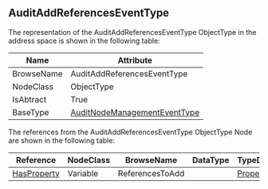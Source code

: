 <!-- objecttype -->
## AuditAddReferencesEventType
The representation of the AuditAddReferencesEventType ObjectType in the address space is shown in the following table:  

|Name|Attribute|
|---|---|
|BrowseName|AuditAddReferencesEventType|
|NodeClass|ObjectType|
|IsAbtract|True|
|BaseType|[AuditNodeManagementEventType](../../../Part5/ObjectTypes/AuditNodeManagementEventType/readme.md)|

The references from the AuditAddReferencesEventType ObjectType Node are shown in the following table:  

|Reference|NodeClass|BrowseName|DataType|TypeDefinition|ModellingRule|
|---|---|---|---|---|---|
|[HasProperty](../../../Part3/ReferenceTypes/HasProperty/readme.md)|Variable|ReferencesToAdd||[PropertyType](../../Part5/VariableTypes/PropertyType/readme.md)|[Mandatory](../../Objects/Mandatory/readme.md)|

